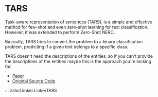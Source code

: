 # TARS

Task-aware representation of sentences (TARS), is a simple and effective method for few-shot and even zero-shot learning for text classification. However, it was extended to perform Zero-Shot NERC. 

Basically, TARS tries to convert the problem to a binary classification problem, predicting if a given text belongs to a specific class.

TARS doesn't need the descriptions of the entities, so if you can't provide the descriptions of the entities maybe this is the approach you're looking for.

- [Paper](https://kishaloyhalder.github.io/pdfs/tars_coling2020.pdf)
- [Original Source Code](https://github.com/flairNLP/flair)

::: zshot.linker.LinkerTARS